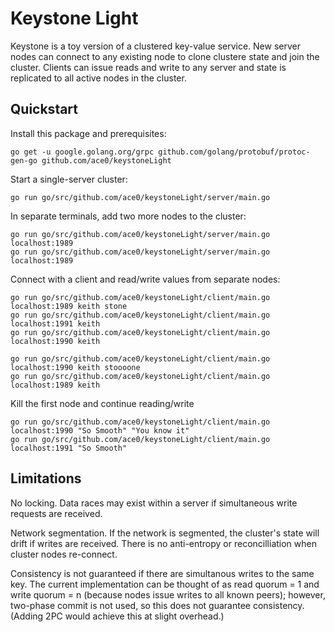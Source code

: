 # Keystone Light
Keystone is a toy version of a clustered key-value service. New server nodes can connect to any existing node to clone clustere state and join the cluster. Clients can issue reads and write to any server and state is replicated to all active nodes in the cluster.

## Quickstart

Install this package and prerequisites:
```
go get -u google.golang.org/grpc github.com/golang/protobuf/protoc-gen-go github.com/ace0/keystoneLight
```

Start a single-server cluster:
```
go run go/src/github.com/ace0/keystoneLight/server/main.go
```

In separate terminals, add two more nodes to the cluster:
```
go run go/src/github.com/ace0/keystoneLight/server/main.go localhost:1989
go run go/src/github.com/ace0/keystoneLight/server/main.go localhost:1989
```

Connect with a client and read/write values from separate nodes:
```
go run go/src/github.com/ace0/keystoneLight/client/main.go localhost:1989 keith stone
go run go/src/github.com/ace0/keystoneLight/client/main.go localhost:1991 keith
go run go/src/github.com/ace0/keystoneLight/client/main.go localhost:1990 keith

go run go/src/github.com/ace0/keystoneLight/client/main.go localhost:1990 keith stoooone
go run go/src/github.com/ace0/keystoneLight/client/main.go localhost:1989 keith
```

Kill the first node and continue reading/write
```
go run go/src/github.com/ace0/keystoneLight/client/main.go localhost:1990 "So Smooth" "You know it"
go run go/src/github.com/ace0/keystoneLight/client/main.go localhost:1991 "So Smooth"
```

## Limitations

No locking. Data races may exist within a server if simultaneous write requests are received.

Network segmentation. If the network is segmented, the cluster's state will drift if writes are received. There is no anti-entropy or reconcilliation when cluster nodes re-connect.

Consistency is not guaranteed if there are simultanous writes to the same key. The current implementation can be thought of as read quorum = 1 and write quorum = n (because nodes issue writes to all known peers); however, two-phase commit is not used, so this does not guarantee consistency. (Adding 2PC would achieve this at slight overhead.)
